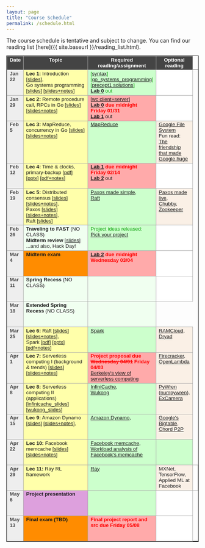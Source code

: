 ```yaml
---
layout: page
title: "Course Schedule"
permalink: /schedule.html
---
```


<style>
table.calendar {
    font-family: arial, helvetica;
    font-size: 10pt;
    empty-cells: show;
    border: 1px solid #000000;
    border-collapse: collapse;
}
table.calendar tr td {
    border: 1px solid #aaaaaa;
}
table.calendar tr {
    vertical-align: top;
    height: 5em;
    background: #ffffff;
}
table.calendar thead tr {
    text-align: center;
    background: #444444;
    color: #ffffff;
    height: auto;
    font-weight: bold;
}
/*.date {
	background: Gainsboro;
}*/
.holiday {
    background: #F0FFF0;
}
.lecture {
    background: #ffffaa;
}
.presentation {
    background: Plum;
}
.exam {
    background: DarkOrange;
}
.important {
    background: #ffaaaa;
}
.nodue {
    background: #ccffcc;
}
.optional {
    background: Linen;
}
.reading {
    color: Black;
}
.deadline {
    background: #ffaaaa;
}
.hwdue {
    color: #ff0000;
	font-weight: bold;
}
.assignment {
    background: #ccffcc;
    color: #0aa00a;
}
.date {
	background: #eeeeee;
    color: #444444;
}
</style>

The course schedule is tentative and subject to change. You can find our reading list [here]({{ site.baseurl }}/reading_list.html).
<p>
<table class="calendar" cellspacing="0" cellpadding="6" width="100%">
 <thead>
  <tr>
   <td width="8%">Date</td><td width="45%">Topic</td>
   <td width="30%">Required reading/assignment</td><td width="17%">Optional reading</td>
  </tr>
 </thead>

<tr> <!-- week of Jan 20 -->
  <td id="2020-1-22" class="date"><b>Jan 22</b></td>
  <td class="lecture">
	<b>Lec 1:</b> Introduction [<a href="./public/lecs/lec1-intro.pdf">slides</a>], <br/> 
		Go systems programming [<a href="./public/lecs/precept1_go_basics.pdf">slides</a>] 
			[<a href="./public/lecs/precept1_go_basics+notes.pdf">slides+notes</a>]</td>
  <td class="assignment">
	[<a href="./public/lecs/precept1_handout.docx">syntax</a>] <br/>
	[<a href="./public/lecs/precept1_handout2.docx">go_systems_programming</a>] <br/>
	[<a href="./public/lecs/precept1_sol.tar.gz">precept1 solutions</a>] <br/>
	<b><a href="https://github.com/cs675-spring20-projs/lab0">Lab 0</a></b> out
	</td>
  <td></td>
</tr>
<tr> <!-- week of Jan 27 -->
  <td id="2020-1-29" class="date"><b>Jan 29</b></td>
  <td class="lecture">
	<b>Lec 2:</b> Remote procedure call, RPCs in Go [<a href="./public/lecs/lec2-rpc.pdf">slides</a>]
			[<a href="./public/lecs/lec2-rpc+notes.pdf">slides+notes</a>]</td>
  <td class="deadline">
	[<a href="./public/lecs/precept2_handout.pdf">wc client+server</a>] <br/>
	<span class="hwdue"><a href="https://github.com/cs675-spring20-projs/lab0">Lab 0</a> due midnight Friday 01/31</span><br/>
	<b><a href="https://git.gmu.edu/cs675-spring20-labs/lab1">Lab 1</a></b> out</td>
  <td></td>
</tr>
<tr> <!-- week of Feb 3 -->
  <td id="2020-2-5" class="date"><b>Feb 5</b></td>
  <td class="lecture">
	<b>Lec 3:</b> MapReduce, concurrency in Go [<a href="./public/lecs/lec3-mr-concurrency.pdf">slides</a>]
		[<a href="./public/lecs/lec3-mr-concurrency+notes.pdf">slides+notes</a>]</td>
  <td class="nodue">
	<span class="reading"><a href="./public/papers/mapreduce_osdi04.pdf">MapReduce</a></span></td>
  <td class="optional"><a href="./public/papers/gfs_sosp03.pdf">Google File System</a><br/>
		Fun read: <a href="https://www.newyorker.com/magazine/2018/12/10/the-friendship-that-made-google-huge">The friendship that made Google huge</a></td>
</tr>
<tr> <!-- week of Feb 10 -->
  <td id="2020-2-12" class="date"><b>Feb 12</b></td>
  <td class="lecture">
	<b>Lec 4:</b> Time & clocks, primary-backup [<a href="./public/lecs/lec4-time-pb.pdf">pdf</a>]
		[<a href="./public/lecs/lec4-time-pb-uploaded.pptx">pptx</a>]
		[<a href="./public/lecs/lec4-time-pb+notes.pdf">pdf+notes</a>]</td>
  <td class="deadline">
	<span class="hwdue"><a href="https://git.gmu.edu/cs675-spring20-labs/lab1">Lab 1</a> due midnight Friday 02/14</span><br/>
	<b><a href="https://git.gmu.edu/cs675-spring20-labs/lab2">Lab 2</a></b> out</td>
  <td></td>
</tr>
<tr> <!-- week of Feb 17 -->
  <td id="2020-2-19" class="date"><b>Feb 19</b></td>
  <td class="lecture">
	<b>Lec 5:</b> Distributed consensus [<a href="./public/lecs/lec5-consensus.pdf">slides</a>] 
		[<a href="./public/lecs/lec5-consensus+notes.pdf">slides+notes</a>],<br/>
		Paxos [<a href="./public/lecs/paxos.pdf">slides</a>] [<a href="./public/lecs/paxos+notes.pdf">slides+notes</a>], <br/>
		Raft [<a href="./public/lecs/raft.pdf">slides</a>]</td>
  <td class="nodue">
	<span class="reading"><a href="./public/papers/paxos_simple.pdf">Paxos made simple</a>, <br/>
		<a href="./public/papers/raft_atc14.pdf">Raft</a></span></td>
  <td class="optional"><a href="./public/papers/paxos_live.pdf">Paxos made live</a>,<br/>
		<a href="./public/papers/chubby_osdi06.pdf">Chubby</a>, <br/>
		<a href="./public/papers/zk_atc10.pdf">Zookeeper</a></td>
</tr>
<tr> <!-- week of Feb 24 -->
  <td id="2020-2-26" class="date"><b>Feb 26</b></td>
  <td class="holiday">
	<b>Traveling to FAST</b> (NO CLASS)<br/>
	<b>Midterm review</b> [<a href="./public/lecs/midterm-review.pdf">slides</a>]<br/>
	...and also, Hack Day!</td>
  <td class="assignment">
	Project ideas released: <a href="./proj.html">Pick your project</a> <br/></td>
  <td></td>
</tr>
<tr> <!-- week of Mar 2 -->
  <td id="2020-3-4" class="date"><b>Mar 4</b></td>
  <td class="exam">
	<b>Midterm exam</b> </td>
  <td class="deadline">
	<span class="hwdue"><a href="https://git.gmu.edu/cs675-spring20-labs/lab2">Lab 2</a> due midnight Wednesday 03/04</span></td>
  <td></td>
</tr>
<tr> <!-- week of Mar 9 -->
  <td id="2020-3-11" class="date"><b>Mar 11</b></td>
  <td class="holiday">
	<b>Spring Recess</b> (NO CLASS)</td>
  <td class="holiday"></td>
  <td></td>
</tr>
<tr> <!-- week of Mar 16 -->
  <td id="2020-3-18" class="date"><b>Mar 18</b></td>
  <td class="holiday">
	<b>Extended Spring Recess</b> (NO CLASS)</td>
  <td class="holiday"></td>
</tr>
<tr> <!-- week of Mar 23 -->
  <td id="2020-3-25" class="date"><b>Mar 25</b></td>
  <td class="lecture">
	<b>Lec 6:</b> Raft [<a href="./public/lecs/raft.pdf">slides</a>]
			[<a href="./public/lecs/raft+notes.pdf">slides+notes</a>], <br/>  
		Spark [<a href="./public/lecs/lec6-spark.pdf">pdf</a>] 
			  [<a href="./public/lecs/lec6-spark.pptx">pptx</a>]
			  [<a href="./public/lecs/lec6-spark+notes.pdf">pdf+notes</a>] </td>
  <td class="nodue">
	<span class="reading"><a href="./public/papers/spark_nsdi12.pdf">Spark</a></span></td>
  <td class="optional"><a href="./public/papers/ramcloud_tocs15.pdf">RAMCloud</a>, <br/>
		<a href="./public/papers/dryad_eurosys07.pdf">Dryad</a></td>
</tr>
<tr> <!-- week of Mar 30 -->
  <td id="2020-4-1" class="date"><b>Apr 1</b></td>
  <td class="lecture">
	<b>Lec 7:</b> Serverless computing I (background & trends) [<a href="./public/lecs/lec7-serverless-computing-1.pdf">slides</a>]
		[<a href="./public/lecs/lec7-serverless-computing-1+notes.pdf">slides+notes</a>]</td>
  <td class="deadline">
	<span class="hwdue">Project proposal due <strike>Wednesday 04/01</strike> Friday 04/03</span><br/>
	<span class="reading"><a href="./public/papers/berkeley_serverless.pdf">Berkeley's view of serverless computing</a></span></td>
  <td class="optional"><a href="https://www.usenix.org/conference/nsdi20/presentation/agache">Firecracker</a>,
		<a href="https://www.usenix.org/node/196323">OpenLambda</a></td>
</tr>
<tr> <!-- week of Apr 6 -->
  <td id="2020-4-8" class="date"><b>Apr 8</b></td>
  <td class="lecture">
	<b>Lec 8:</b> Serverless computing II (applications) [<a href="./public/lecs/lec8-infinicache.pdf">infinicache_slides</a>]
		[<a href="./public/lecs/lec8-wukong.pdf">wukong_slides</a>]</td>
  <td class="nodue">
	<span class="reading"><a href="https://www.usenix.org/conference/fast20/presentation/wang-ao">InfiniCache</a>,<br/> 
		<a href="https://arxiv.org/abs/1910.05896">Wukong</a></span></td>
  <td class="optional"><a href="https://tddg.github.io/cs675-spring20/public/papers/pywren_socc17.pdf">PyWren</a>
		(<a href="https://arxiv.org/pdf/1810.09679.pdf">numpywren</a>),
		<a href="https://tddg.github.io/cs675-spring20/public/papers/excamera_nsdi17.pdf">ExCamera</a></td>
</tr>
<tr> <!-- week of Apr 13 -->
  <td id="2020-4-15" class="date"><b>Apr 15</b></td>
  <td class="lecture">
	<b>Lec 9:</b> Amazon Dynamo [<a href="./public/lecs/lec9-scale-out-kvs-dynamo.pdf">slides</a>]
		[<a href="./public/lecs/lec9-scale-out-kvs-dynamo+notes.pdf">slides+notes</a>],<br/>
		</td>
  <td class="nodue">
	<span class="reading"><a href="./public/papers/dynamo_sosp07.pdf">Amazon Dynamo</a>,<br/>
		</span></td>
  <td class="optional">
		<a href="./public/papers/bigtable_osdi06.pdf">Google's Bigtable</a>, <br/>
		<a href="./public/papers/chord_sigcomm01.pdf">Chord P2P</a></td>
  <!--td class="lecture">
	<b>Lec 10:</b> Infrastructure, DC/OS</td>
  <td class="deadline">
	<span class="hwdue">Project checkpoint report due Wednesday 04/15</span><br/>
	<span class="reading">DC/OS, Borg, Mesos</span></td>
  <td class="optional">Google datacenter workload analysis, Hadoop YARN, Quasar, Omega</td-->
</tr>
<tr> <!-- week of Apr 20 -->
  <td id="2020-4-22" class="date"><b>Apr 22</b></td>
  <td class="lecture">
	<b>Lec 10:</b> Facebook memcache [<a href="./public/lecs/lec9-fbmc.pdf">slides</a>]
		[<a href="./public/lecs/lec9-fbmc+notes_v2.pdf">slides+notes</a>]</td>
  <td class="nodue">
	<span class="reading"><a href="./public/papers/memcache_nsdi13.pdf">Facebook memcache</a>, <br/>
		<a href="./public/papers/fbkvs_sigmetrics12.pdf">Workload analysis of Facebook's memcache</a></span></td>
  <td class="nodue"></td>
</tr>
<tr> <!-- week of Apr 27 -->
  <td id="2020-4-29" class="date"><b>Apr 29</b></td>
  <td class="lecture">
	<b>Lec 11:</b> Ray RL framework</td>
  <td class="nodue">
	<span class="reading"><a href="./public/papers/ray_osdi18.pdf">Ray</a></span></td>
  <td class="optional">MXNet, TensorFlow, Applied ML at Facebook</td>
  <td></td>
</tr>
<tr> <!-- week of May 4 -->
  <td id="2020-5-6" class="date"><b>May 6</b></td>
  <td class="presentation">
	<b>Project presentation</b></td>
  <td class="nodue"></td>
  <td></td>
</tr>
<tr> <!-- week of May 11 -->
  <td id="2020-5-13" class="date"><b>May 13</b></td>
  <td class="exam">
	<b>Final exam (TBD)</b></td>
  <td class="deadline">
	<span class="hwdue">Final project report and src due Friday 05/08</span></td>
  <td></td>
</tr>

</table>
